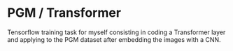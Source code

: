 # PGM / Transformer

Tensorflow training task for myself consisting in coding a Transformer layer
and applying to the PGM dataset after embedding the images with a CNN.
